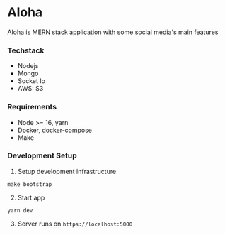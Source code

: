<h1>Aloha</h1>
<p>Aloha is MERN stack application with some social media's main features</p>

### Techstack
- Nodejs
- Mongo
- Socket Io
- AWS: S3

### Requirements
- Node >= 16, yarn
- Docker, docker-compose
- Make

### Development Setup
1. Setup development infrastructure
```
make bootstrap
```

2. Start app
```
yarn dev
```

3. Server runs on `https://localhost:5000`

